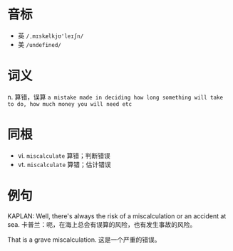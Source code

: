 # 音标

- 英 `/ˌmɪskælkjʊ'leɪʃn/`
- 美 `/undefined/`

# 词义

n. 算错，误算
`a mistake made in deciding how long something will take to do, how much money you will need etc`

# 同根

- vi. `miscalculate` 算错；判断错误
- vt. `miscalculate` 算错；估计错误

# 例句

KAPLAN: Well, there's always the risk of a miscalculation or an accident at sea.
卡普兰：呃，在海上总会有误算的风险，也有发生事故的风险。

That is a grave miscalculation.
这是一个严重的错误。


